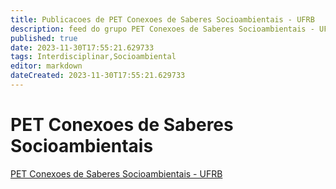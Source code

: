 ```yaml
---
title: Publicacoes de PET Conexoes de Saberes Socioambientais - UFRB
description: feed do grupo PET Conexoes de Saberes Socioambientais - UFRB
published: true
date: 2023-11-30T17:55:21.629733
tags: Interdisciplinar,Socioambiental
editor: markdown
dateCreated: 2023-11-30T17:55:21.629733
---
```


# PET Conexoes de Saberes Socioambientais
[PET Conexoes de Saberes Socioambientais - UFRB](/grupo/56PETConexoesdeSaberesSocioambientaisUFRB.md)